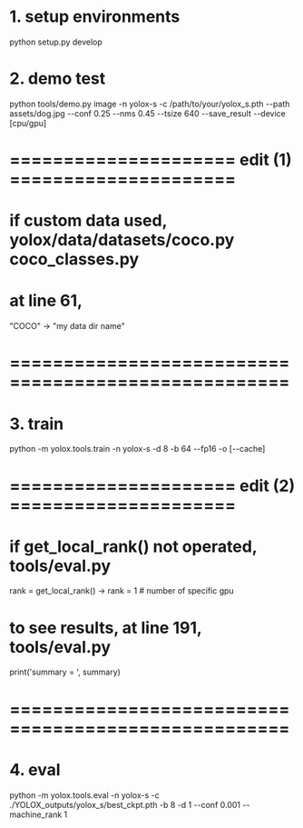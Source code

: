 # 1. setup environments
python setup.py develop

# 2. demo test
python tools/demo.py image -n yolox-s -c /path/to/your/yolox_s.pth --path assets/dog.jpg --conf 0.25 --nms 0.45 --tsize 640 --save_result --device [cpu/gpu]

# ===================== edit (1) =====================
# if custom data used, yolox/data/datasets/coco.py coco_classes.py
# at line 61,
"COCO" -> "my data dir name"
# ====================================================

# 3. train
python -m yolox.tools.train -n yolox-s -d 8 -b 64 --fp16 -o [--cache]


# ===================== edit (2) =====================
# if get_local_rank() not operated, tools/eval.py 
rank = get_local_rank() -> rank = 1 # number of specific gpu
# to see results, at line 191, tools/eval.py 
print('summary = ', summary)
# ====================================================

# 4. eval
python -m yolox.tools.eval -n  yolox-s -c ./YOLOX_outputs/yolox_s/best_ckpt.pth -b 8 -d 1 --conf 0.001 --machine_rank 1